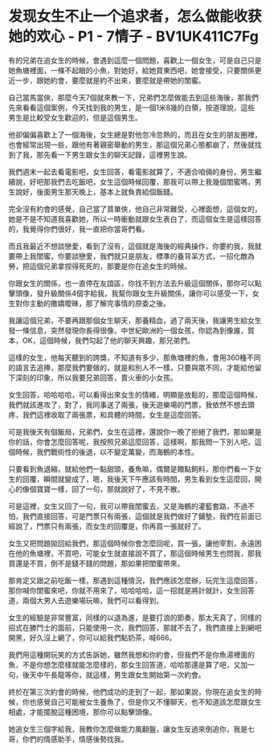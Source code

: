 # 发现女生不止一个追求者，怎么做能收获她的欢心 - P1 - 7情子 - BV1UK411C7Fg

有的兄弟在追女生的時候，會遇到這麼一個問題，喜歡上一個女生，可是自己只是她魚塘裡面，一條不起眼的小魚，對她好，給她買東西吧，她會接受，只要關係更近一步，跟她約會，要麼就是約不出來，要麼就是帶她的閨蜜。

自己當馬當俠，那麼今天7個就來教一下，兄弟們怎麼做能去到這些海後，那我們先來看看這個案例，今天找到我的男生，是一個1米8幾的白領，按道理說，這些男生是比較受女生歡迎的，但是這個男生。

他卻偏偏喜歡上了一個海後，女生總是對他忽冷忽熱的，而且在女生的朋友圈裡，也會經常出現一些，跟他有著親密舉動的男生，那這個兄弟心態都崩了，然後就找到了我，那先看一下男生跟女生的聊天記錄，這裡男生說。

我們週末一起去看電影吧，女生回答，看電影就算了，不適合咱倆的身份，男生繼續說，好吧那我們去吃飯吧，女生這個時候回覆，那我可以帶上我幾個閨蜜嗎，男生說好，後面男生那天晚上，基本上就負責給個飯錢。

完全沒有約會的感覺，自己當了買單俠，他自己非常難受，心裡面想，這個女的，她是不是不知道我喜歡她，所以一時衝動就跟女生表白了，而這個女生是這樣回答的，我覺得你們很好，我一直把你當哥們看。

而且我最近不想談戀愛，看到了沒有，這個就是海後的經典操作，你要約我，我就要帶上我閨蜜，你要談戀愛，我們就只是朋友，標準的養背呆方式，一招化敵為勞，把這個兄弟拿捏得死死的，那要是你在追女生的時候。

你跟女生的關係，也一直停在友誼區，你找不到方法去升級這個關係，那你可以點擊頭像，發升級關係4個字給我，我幫你跟女生升級關係，讓你可以感受一下，女生對你主動的撒嬌曖昧，那了解完事情的原委之後。

我讓這個兄弟，不要再跟那個女生聊天，那養精血，過了兩天後，我讓男生給女生發一條信息，突然發現你長得很像，中世紀歐洲的一個女孩，你認為到像誰，賀本，OK，這個時候，我們勾起了他的聊天興趣，那兄弟們。

這樣的女生，他每天聽到的誇獎，不知道有多少，那魚塘裡的魚，會用360種不同的語言去追捧，那麼我們要做的，就是和別人不一樣，只要與眾不同，才能給他留下深刻的印象，所以我要兄弟回答，賣火車的小女孩。

女生回答，哈哈哈哈，可以看得出來女生的情緒，明顯是放鬆的，那麼這個時候，我們就該進攻了，對了，我同事送了兩張，後天遊樂場的門票，我依然不想去頭疼，我們這裡收取了兩張票，和具體的時間，女生是這麼回答。

可是我後天有個飯局，兄弟們，女生在這裡，還說你一晚了拒絕了我們，那如果是你的話，你會怎麼回答呢，我按照兄弟這麼回答，這樣啊，那我問一下別人吧，這個時候，我們戰術性的後退，以不變定萬變，而海鶴的本性。

只要看到魚退縮，就給他們一點甜頭，養魚嘛，偶爾是餵點飼料，那你們看一下女生的回覆，瞬間就變成了，嗯，我後天下午應該有時間，男生看到女生這麼回，開心的像個寶寶一樣，回了一句，那就說好了，不見不散。

可是這裡，女生又回了一句，我可以帶我閨蜜去，又是海鶴的灌籃套路，不過不怕，我們直接回答，可是門票只有兩張，這個就是我們做好了鋪墊，我們在前面已經說了，門票只有兩張，而女生的回覆是，你再買一張就好了。

女生又把問題拋回給我們，那這個時候你會怎麼回呢，買一張，讓他宰割，永遠困在他的魚塘裡，不買吧，可能女生就直接說不買了，那這個時候男生也問我，那我買還是不買，倒不是錢不錢的問題，那如果把閨蜜帶來。

那肯定又跟之前吃飯一樣，那遇到這種情況，我們應該怎麼辦，玩完生這麼回答，那你喊你閨蜜來吧，你就不用來了，哈哈哈哈，這一招就是將計就計，女生回答道，兩個大男人去遊樂場玩嘛，我們可以看得到。

女生的經驗是非常豐富，同樣的以退為進，是要打浪的節奏，那太天真了，同樣的招式在勝鬥士的面前，只能使用一次，我們回答，那就不去了，我們直接上到網吧開黑，好久沒上網了，你可以給我們點奶茶，喊666。

我們用這種開玩笑的方式告訴她，雖然我想和你約會，但我們不是你魚湯裡面的魚，不是你想怎麼樣就能怎麼樣的，那女生回答道，哈哈那還是算了吧，又加一句，後天中午長龍等你，就這樣，男生跟女生開始第一次約會。

終於在第三次約會的時候，他們成功的走到了一起，那如果說，你現在追女生的時候，你也感覺自己可能被女生養魚了，但是你又不懂聊天，也不知道該怎麼跟女生相處，才能擺脫這種困境，那你可以點擊頭像。

她追女生三個字給我，我教你怎麼做能力風翻盤，讓女生反過來倒追你，我是七哥，你們的情感助手，情感後勢找我。